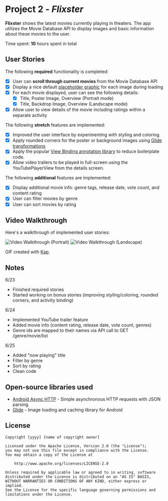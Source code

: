 # Project 2 - *Flixster*

**Flixster** shows the latest movies currently playing in theaters. The app utilizes the Movie Database API to display images and basic information about these movies to the user.

Time spent: **10** hours spent in total

## User Stories

The following **required** functionality is completed:

* [x] User can **scroll through current movies** from the Movie Database API
* [x] Display a nice default [placeholder graphic](https://guides.codepath.org/android/Displaying-Images-with-the-Glide-Library#advanced-usage) for each image during loading
* [x] For each movie displayed, user can see the following details:
  * [x] Title, Poster Image, Overview (Portrait mode)
  * [x] Title, Backdrop Image, Overview (Landscape mode)
* [x] Allow user to view details of the movie including ratings within a separate activity

The following **stretch** features are implemented:

* [x] Improved the user interface by experimenting with styling and coloring.
* [x] Apply rounded corners for the poster or background images using [Glide transformations](https://guides.codepath.org/android/Displaying-Images-with-the-Glide-Library#transformations)
* [x] Apply the popular [View Binding annotation library](http://guides.codepath.org/android/Reducing-View-Boilerplate-with-ViewBinding) to reduce boilerplate code.
* [x] Allow video trailers to be played in full-screen using the YouTubePlayerView from the details screen.

The following **additional** features are implemented:

* [x] Display additional movie info: genre tags, release date, vote count, and content rating
* [x] User can filter movies by genre
* [x] User can sort movies by rating

## Video Walkthrough

Here's a walkthrough of implemented user stories:

<img src='walkthroughs/walkthrough-submit-portrait.gif' title='Video Walkthrough (Portrait)' width='' alt='Video Walkthrough (Portrait)' />
<img src='walkthroughs/walkthrough-submit-landscape.gif' title='Video Walkthrough (Landscape)' width='' alt='Video Walkthrough (Landscape)' />

GIF created with [Kap](https://getkap.co/).

## Notes
6/23
* Finished required stories
* Started working on bonus stories (improving styling/coloring, rounded corners, and activity binding)

6/24
* Implemented YouTube trailer feature
* Added movie info (content rating, release date, vote count, genres)
* Genre ids are mapped to their names via API call to GET /genre/movie/list

6/25
* Added "now playing" title
* Filter by genre
* Sort by rating
* Clean code

## Open-source libraries used

- [Android Async HTTP](https://github.com/loopj/android-async-http) - Simple asynchronous HTTP requests with JSON parsing
- [Glide](https://github.com/bumptech/glide) - Image loading and caching library for Android

## License

    Copyright [yyyy] [name of copyright owner]

    Licensed under the Apache License, Version 2.0 (the "License");
    you may not use this file except in compliance with the License.
    You may obtain a copy of the License at

        http://www.apache.org/licenses/LICENSE-2.0

    Unless required by applicable law or agreed to in writing, software
    distributed under the License is distributed on an "AS IS" BASIS,
    WITHOUT WARRANTIES OR CONDITIONS OF ANY KIND, either express or implied.
    See the License for the specific language governing permissions and
    limitations under the License.
